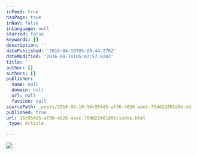 ```yaml
---
inFeed: true
hasPage: true
inNav: false
inLanguage: null
starred: false
keywords: []
description: ''
datePublished: '2016-04-10T05:08:44.278Z'
dateModified: '2016-04-10T05:07:57.924Z'
title: ''
author: []
authors: []
publisher:
  name: null
  domain: null
  url: null
  favicon: null
sourcePath: _posts/2016-04-10-16c954d5-af36-4826-aeec-76dd22401d0b.md
published: true
url: 16c954d5-af36-4826-aeec-76dd22401d0b/index.html
_type: Article

---
```

![](https://the-grid-user-content.s3-us-west-2.amazonaws.com/a71a27e6-3065-4433-bbf9-ac8713cfc285.jpg)